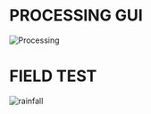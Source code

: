 # PROCESSING GUI
![Processing](https://github.com/user-attachments/assets/d8ae2ae3-0a7d-4df8-b73e-7cd9973a2618)

# FIELD TEST
![rainfall](https://github.com/user-attachments/assets/b603f463-d436-4072-907a-cec7b705d75d)
